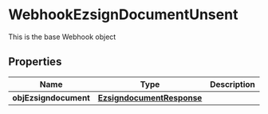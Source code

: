 

# WebhookEzsignDocumentUnsent

This is the base Webhook object

## Properties

| Name | Type | Description | Notes |
|------------ | ------------- | ------------- | -------------|
|**objEzsigndocument** | [**EzsigndocumentResponse**](EzsigndocumentResponse.md) |  |  |




